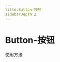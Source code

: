 ```yaml
---
title:Button-按钮
sidebarDepth:2
---
```

# Button-按钮
使用方法
 <ClientOnly>
    <button-demos></button-demos>   
  </ClientOnly>
